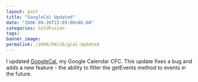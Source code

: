 ```yaml
---
layout: post
title: "GoogleCal Updated"
date: "2006-09-26T23:09:00+06:00"
categories: ColdFusion 
tags: 
banner_image: 
permalink: /2006/09/26/gCal-Updated
---
```


I updated <a href="http://ray.camdenfamily.com/projects/googlecal">GoogleCal</a>, my Google Calendar CFC. This update fixes a bug and adds a new feature - the ability to filter the getEvents method to events in the future.